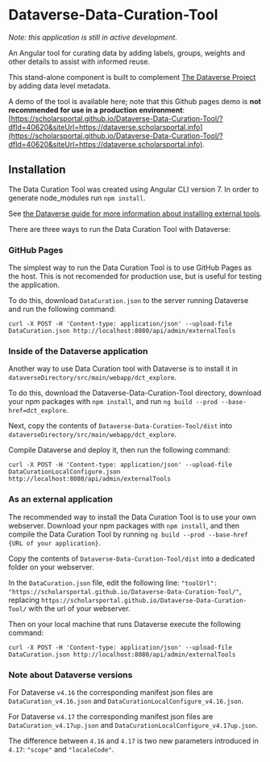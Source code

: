 # Dataverse-Data-Curation-Tool

_Note: this application is still in active development._

An Angular tool for curating data by adding labels, groups, weights and other details to assist with informed reuse.

This stand-alone component is built to complement [The Dataverse Project](http://dataverse.org/) by adding data level metadata.

A demo of the tool is available here; note that this Github pages demo is **not recommended for use in a production environment**: [https://scholarsportal.github.io/Dataverse-Data-Curation-Tool/?dfId=40620&siteUrl=https://dataverse.scholarsportal.info](https://scholarsportal.github.io/Dataverse-Data-Curation-Tool/?dfId=40620&siteUrl=https://dataverse.scholarsportal.info).

## Installation

The Data Curation Tool was created using Angular CLI version 7.
In order to generate node_modules run `npm install`.

See [the Dataverse guide for more information about installing external tools](http://guides.dataverse.org/en/latest/installation/external-tools.html).

There are three ways to run the Data Curation Tool with Dataverse:

### GitHub Pages

The simplest way to run the Data Curation Tool is to use GitHub Pages as the host. This is not recomended for production use, but is useful for testing the application.

To do this, download `DataCuration.json` to the server running Dataverse and run the following command:

`curl -X POST -H 'Content-type: application/json' --upload-file DataCuration.json http://localhost:8080/api/admin/externalTools`

### Inside of the Dataverse application

Another way to use Data Curation tool with Dataverse is to install it in `dataverseDirectory/src/main/webapp/dct_explore`.

To do this, download the Dataverse-Data-Curation-Tool directory, download your npm packages with `npm install`, and run `ng build --prod --base-href=dct_explore`.

Next, copy the contents of `Dataverse-Data-Curation-Tool/dist` into `dataverseDirectory/src/main/webapp/dct_explore`.

Compile Dataverse and deploy it, then run the following command:

`curl -X POST -H 'Content-type: application/json' --upload-file DataCurationLocalConfigure.json http://localhost:8080/api/admin/externalTools`

### As an external application

The recommended way to install the Data Curation Tool is to use your own webserver. Download your npm packages with `npm install`, and then compile the Data Curation Tool by running `ng build --prod --base-href {URL of your application}`.

Copy the contents of `Dataverse-Data-Curation-Tool/dist` into a dedicated folder on your webserver.

In the `DataCuration.json` file, edit the following line: `"toolUrl": "https://scholarsportal.github.io/Dataverse-Data-Curation-Tool/"`, replacing `https://scholarsportal.github.io/Dataverse-Data-Curation-Tool/` with the url of your webserver.

Then on your local machine that runs Dataverse execute the following command:

`curl -X POST -H 'Content-type: application/json' --upload-file DataCuration.json http://localhost:8080/api/admin/externalTools`

### Note about Dataverse versions

For Dataverse `v4.16` the corresponding manifest json files are `DataCuration_v4.16.json` and `DataCurationLocalConfigure_v4.16.json`.

For Dataverse `v4.17` the corresponding manifest json files are `DataCuration_v4.17up.json` and `DataCurationLocalConfigure_v4.17up.json`.

The difference between `4.16` and `4.17` is two new parameters introduced in `4.17`: `"scope"` and `"localeCode"`.
